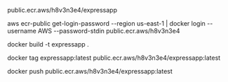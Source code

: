 public.ecr.aws/h8v3n3e4/expressapp

aws ecr-public get-login-password --region us-east-1 | docker login --username AWS --password-stdin public.ecr.aws/h8v3n3e4

docker build -t expressapp .

docker tag expressapp:latest public.ecr.aws/h8v3n3e4/expressapp:latest

docker push public.ecr.aws/h8v3n3e4/expressapp:latest
